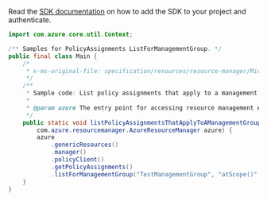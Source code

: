 Read the [SDK documentation](https://github.com/Azure/azure-sdk-for-java/blob/azure-resourcemanager_2.14.0/sdk/resourcemanager/azure-resourcemanager/README.md) on how to add the SDK to your project and authenticate.

```java
import com.azure.core.util.Context;

/** Samples for PolicyAssignments ListForManagementGroup. */
public final class Main {
    /*
     * x-ms-original-file: specification/resources/resource-manager/Microsoft.Authorization/stable/2021-06-01/examples/listPolicyAssignmentsForManagementGroup.json
     */
    /**
     * Sample code: List policy assignments that apply to a management group.
     *
     * @param azure The entry point for accessing resource management APIs in Azure.
     */
    public static void listPolicyAssignmentsThatApplyToAManagementGroup(
        com.azure.resourcemanager.AzureResourceManager azure) {
        azure
            .genericResources()
            .manager()
            .policyClient()
            .getPolicyAssignments()
            .listForManagementGroup("TestManagementGroup", "atScope()", null, Context.NONE);
    }
}
```
